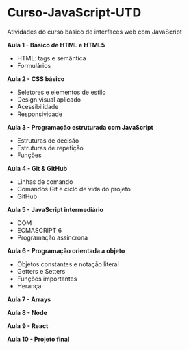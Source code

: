 # Curso-JavaScript-UTD
 Atividades do curso básico de interfaces web com JavaScript
 
 **Aula 1 - Básico de HTML e HTML5**
 - HTML: tags e semântica
 - Formulários
 
 **Aula 2 - CSS básico**
 - Seletores e elementos de estilo
 - Design visual aplicado
 - Acessibilidade
 - Responsividade
 
 **Aula 3 - Programação estruturada com JavaScript**
 - Estruturas de decisão
 - Estruturas de repetição
 - Funções
 
 **Aula 4 - Git & GitHub**
 - Linhas de comando
 - Comandos Git e ciclo de vida do projeto
 - GitHub
 
 **Aula 5 - JavaScript intermediário**
 - DOM
 - ECMASCRIPT 6
 - Programação assíncrona
 
 **Aula 6 - Programação orientada a objeto**
 - Objetos constantes e notação literal
 - Getters e Setters
 - Funções importantes
 - Herança
 
 **Aula 7 - Arrays**
 
 **Aula 8 - Node**
 
 **Aula 9 - React**
 
 **Aula 10 - Projeto final**
